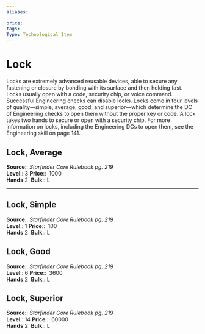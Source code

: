 ```yaml
---
aliases: 

price:  
tags: 
Type: Technological Item
---
```


# Lock

Locks are extremely advanced reusable devices, able to secure any fastening or closure by bonding with its surface and then holding fast. Locks usually open with a code, security chip, or voice command. Successful Engineering checks can disable locks. Locks come in four levels of quality—simple, average, good, and superior—which determine the DC of Engineering checks to open them without the proper key or code. A lock takes two hands to secure or open with a security chip. For more information on locks, including the Engineering DCs to open them, see the Engineering skill on page 141.  

## Lock, Average

**Source**:: _Starfinder Core Rulebook pg. 219_  
**Level**:: 3
**Price**::  1000  
**Hands** 2 
**Bulk**:: L

---

## Lock, Simple

**Source**:: _Starfinder Core Rulebook pg. 219_  
**Level**:: 1
**Price**::  100  
**Hands** 2 
**Bulk**:: L

## Lock, Good

**Source**:: _Starfinder Core Rulebook pg. 219_  
**Level**:: 6
**Price**::  3600  
**Hands** 2 
**Bulk**:: L

## Lock, Superior

**Source**:: _Starfinder Core Rulebook pg. 219_  
**Level**:: 14
**Price**::  60000  
**Hands** 2 
**Bulk**:: L
